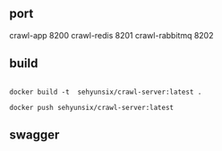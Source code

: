 #####


## port

crawl-app 8200
crawl-redis  8201
crawl-rabbitmq 8202


## build

```

docker build -t  sehyunsix/crawl-server:latest .

docker push sehyunsix/crawl-server:latest 

```

## swagger

```




```

